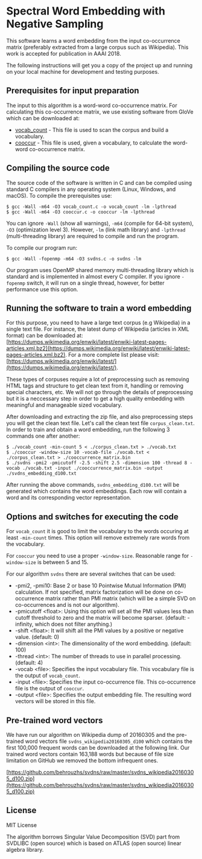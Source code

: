 # Spectral Word Embedding with Negative Sampling

This software learns a word embedding from the input co-occurrence matrix (preferably extracted from a large corpus such as Wikipedia). This work is accepted for publication in AAAI 2018.

The following instructions will get you a copy of the project up and running on your local machine for development and testing purposes.

## Prerequisites for input preparation

The input to this algorithm is a word-word co-occurrence matrix. For calculating this co-occurrence matrix, we use existing software from GloVe which can be downloaded at:

* [vocab_count](https://github.com/stanfordnlp/GloVe/blob/master/src/vocab_count.c) - This file is used to scan the corpus and build a vocabulary.
* [cooccur](https://github.com/stanfordnlp/GloVe/blob/master/src/cooccur.c) - This file is used, given a vocabulary, to calculate the word-word co-occurrence matrix.

## Compiling the source code

The source code of the software is written in C and can be compiled using standard C compilers in any operating system (Linux, Windows, and macOS). To compile the prerequisites use:

```
$ gcc -Wall -m64 -O3 vocab_count.c -o vocab_count -lm -lpthread
$ gcc -Wall -m64 -O3 cooccur.c -o cooccur -lm -lpthread
```

You can ignore `-Wall` (show all warnings), `-m64` (compile for 64-bit system), `-O3` (optimization level 3). However, `-lm` (link math library) and `-lpthread` (multi-threading library) are required to compile and run the program.

To compile our program run:

```
$ gcc -Wall -fopenmp -m64 -O3 svdns.c -o svdns -lm
```

Our program uses OpenMP shared memory multi-threading library which is standard and is implemented in almost every C compiler. If you ignore `-fopenmp` switch, it will run on a single thread, however, for better performance use this option.

## Running the software to train a word embedding

For this purpose, you need to have a large text corpus (e.g Wikipedia) in a single text file. For instance, the latest dump of Wikipedia (articles in XML format) can be downloaded at: [https://dumps.wikimedia.org/enwiki/latest/enwiki-latest-pages-articles.xml.bz2](https://dumps.wikimedia.org/enwiki/latest/enwiki-latest-pages-articles.xml.bz2). For a more complete list please visit: [https://dumps.wikimedia.org/enwiki/latest/](https://dumps.wikimedia.org/enwiki/latest/).

These types of corpuses require a lot of preprocessing such as removing HTML tags and structure to get clean text from it, handling or removing special characters, etc. We will not go through the details of preprocessing but it is a neccessary step in order to get a high quality embedding with meaningful and manageable sized vocabulary.

After downloading and extracting the zip file, and also preprocessing steps you will get the clean text file. Let's call the clean text file `corpus_clean.txt`. In order to train and obtain a word embedding, run the following 3 commands one after another:

```
$ ./vocab_count -min-count 5 < ./corpus_clean.txt > ./vocab.txt
$ ./cooccur -window-size 10 -vocab-file ./vocab.txt < ./corpus_clean.txt > ./cooccurrence_matrix.bin
$ ./svdns -pmi2 -pmicutoff -2.5 -shift 2.5 -dimension 100 -thread 8 -vocab ./vocab.txt -input ./cooccurrence_matrix.bin -output ./svdns_embedding_d100.txt
```

After running the above commands, `svdns_embedding_d100.txt` will be generated which contains the word embeddings. Each row will contain a word and its corresponding vector representation.

## Options and switches for executing the code

For `vocab_count` it is good to limit the vocabulary to the words occuring at least `-min-count` times. This option will remove extremely rare words from the vocabulary.

For `cooccur` you need to use a proper `-window-size`. Reasonable range for `-window-size` is between 5 and 15.

For our algorithm `svdns` there are several switches that can be used:

* -pmi2, -pmi10: Base 2 or base 10 Pointwise Mutual Information (PMI) calculation. If not specified, matrix factorization will be done on co-occurrence matrix rather than PMI matrix (which will be a simple SVD on co-occurrences and is not our algorithm).
* -pmicutoff \<float\>: Using this option will set all the PMI values less than cutoff threshold to zero and the matrix will become sparser. (default: -infinity, which does not filter anything.)
* -shift \<float\>: It will shift all the PMI values by a positive or negative value. (default: 0)
* -dimension \<int\>: The dimensionality of the word embedding. (default: 100)
* -thread \<int\>: The number of threads to use in parallel processing. (default: 4)
* -vocab \<file\>: Specifies the input vocabulary file. This vocabulary file is the output of `vocab_count`.
* -input \<file\>: Specifies the input co-occurrence file. This co-occurrence file is the output of `cooccur`.
* -output \<file\>: Specifies the output embedding file. The resulting word vectors will be stored in this file.

## Pre-trained word vectors

We have run our algorithm on Wikipedia dump of 20160305 and the pre-trained word vectors file `svdns_wikipedia20160305_d100` which contains the first 100,000 frequent words can be downloaded at the following link. Our trained word vectors contain 163,188 words but because of file size limitation on GitHub we removed the bottom infrequent ones.

[https://github.com/behrouzhs/svdns/raw/master/svdns_wikipedia20160305_d100.zip](https://github.com/behrouzhs/svdns/raw/master/svdns_wikipedia20160305_d100.zip)

## License

MIT License

The algorithm borrows Singular Value Decomposition (SVD) part from SVDLIBC (open source) which is based on ATLAS (open source) linear algebra library.


